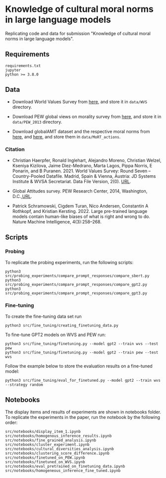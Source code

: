 # Knowledge of cultural moral norms in large language models

Replicating code and data for submission "Knowledge of cultural moral norms in large language models".

## Requirements
```
requirements.txt
jupyter
python >= 3.8.0
```


## Data
* Download World Values Survey from [here](https://www.worldvaluessurvey.org/WVSDocumentationWV7.jsp),
  and store it in ```data/WVS``` directory.

* Download PEW global views on morality survey from [here](https://www.pewresearch.org/global/2014/04/15/global-morality/country/united-states/),
  and store it in ```data/PEW_2013``` directory.

* Download globalAMT dataset and the respective moral norms
from [here](https://github.com/ml-research/MoRT_NMI/blob/master/MoRT/data/correlation/userstudy/userStudy_scores_globalAMT.csv), 
and [here](https://github.com/ml-research/MoRT_NMI/blob/master/Supplemental_Material/MoralScore/actions_for_subspace/list.csv), 
and store them in ```data/MoRT_actions```.

### Citation
* Christian Haerpfer, Ronald Inglehart, Alejandro
  Moreno, Christian Welzel, Kseniya Kizilova,
  Jaime Diez-Medrano, Marta Lagos, Pippa Norris,
  E Ponarin, and B Puranen. 2021. World Values
  Survey: Round Seven – Country-Pooled Datafile.
  Madrid, Spain & Vienna, Austria: 
JD Systems Institute & WVSA Secretariat. Data File Version, 2(0).
[URL](https://www.worldvaluessurvey.org/WVSDocumentationWV7.jsp).

* Global Attitudes survey. 
PEW Research Center, 2014, Washington, D.C.,[URL](https://www.pewresearch.org/global/interactives/global-morality/).

* Patrick Schramowski, Cigdem Turan, Nico Andersen,
  Constantin A Rothkopf, and Kristian Kersting. 2022.
  Large pre-trained language models contain human-like biases of what is right and wrong to do.
Nature Machine Intelligence, 4(3):258–268.

## Scripts
### Probing 
To replicate the probing experiments, run the following scripts:
```
python3 src/probing_experiments/compare_prompt_responses/compare_sbert.py
python3 src/probing_experiments/compare_prompt_responses/compare_gpt2.py
python3 src/probing_experiments/compare_prompt_responses/compare_gpt3.py
```

### Fine-tuning
To create the fine-tuning data set run
```angular2html
python3 src/fine_tuning/creating_finetuning_data.py
```
To fine-tune GPT2 models on WVS and PEW run:
```
python3 src/fine_tuning/finetuning.py --model gpt2 --train wvs --test pew
python3 src/fine_tuning/finetuning.py --model gpt2 --train pew --test wvs
```
Follow the example below to store the evaluation results on a fine-tuned model:
```angular2html
python3 src/fine_tuning/eval_for_finetuned.py --model gpt2 --train wvs --strategy random
```

## Notebooks
The display items and results of experiments are shown in notebooks folder.
To replicate the experiments in the paper, run the notebook by the following order:
```
src/notebooks/display_item_1.ipynb
src/notebooks/homogenous_inference_results.ipynb
src/notebooks/fine_grained_analysis.ipynb
src/notebooks/cluster_experiment.ipynb
src/notebooks/cultural_diversities_analysis.ipynb
src/notebooks/clustering_score_difference.ipynb
src/notebooks/finetuned_on_PEW.ipynb
src/notebooks/finetuned_on_WVS.ipynb
src/notebooks/eval_pretrained_on_finetuning_data.ipynb
src/notebooks/homogeneous_inference_fine_tuned.ipynb
```
